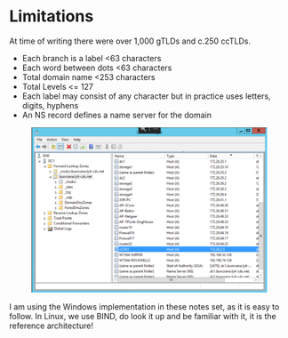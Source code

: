 # Limitations

At time of writing there were over 1,000 gTLDs and c.250 ccTLDs.&#x20;

* Each branch is a label <63 characters&#x20;
* Each word between dots <63 characters&#x20;
* Total domain name <253 characters&#x20;
* Total Levels <= 127&#x20;
* Each label may consist of any character but in practice uses letters, digits, hyphens&#x20;
* An NS record defines a name server for the domain

<figure><img src="../.gitbook/assets/image (1).png" alt=""><figcaption></figcaption></figure>

I am using the Windows implementation in these notes set, as it is easy to follow. In Linux, we use BIND, do look it up and be familiar with it, it is the reference architecture! 
